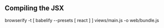 ## Compiling the JSX

browserify -t [ babelify --presets [ react ] ] views/main.js -o web/bundle.js
